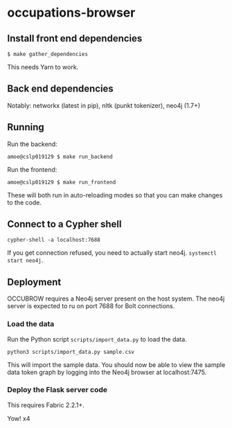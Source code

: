 # occupations-browser

## Install front end dependencies

    $ make gather_dependencies

This needs Yarn to work.

## Back end dependencies

Notably: networkx (latest in pip), nltk (punkt tokenizer), neo4j (1.7+)

## Running

Run the backend:

    amoe@cslp019129 $ make run_backend

Run the frontend:

    amoe@cslp019129 $ make run_frontend

These will both run in auto-reloading modes so that you can make changes to the
code.

## Connect to a Cypher shell

    cypher-shell -a localhost:7688

If you get connection refused, you need to actually start neo4j.  `systemctl
start neo4j`.

## Deployment

OCCUBROW requires a Neo4j server present on the host system.
The neo4j server is expected to ru on port 7688 for Bolt connections.

### Load the data

Run the Python script `scripts/import_data.py` to load the data.

    python3 scripts/import_data.py sample.csv

This will import the sample data.  You should now be able to view the sample
data token graph by logging into the Neo4j browser at localhost:7475.

### Deploy the Flask server code

This requires Fabric 2.2.1+.

Yow! x4

